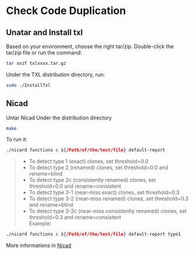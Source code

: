
# Check Code Duplication
## Unatar and Install txl
Based on your environment, choose the right tar/zip. Double-click the tar/zip file or run the command:  
```sh
tar xvzf txlxxxx.tar.gz
```
Under the TXL distribution directory, run:
```sh
sudo ./InstallTxl
```
## Nicad
Untar Nicad
Under the distribution directory
```sh
make
```
To run it:
```sh
./nicard functions c ${/Path/of/the/test/file} default-report
```


>-   To detect type 1     (exact) clones,                           set threshold=0.0
>-   To detect type 2     (renamed) clones,                         set threshold=0.0 and rename=blind
>-   To detect type 2c    (consistently renamed) clones,            set threshold=0.0 and rename=consistent
>-   To detect type 3-1   (near-miss exact) clones,                 set threshold=0.3
>-   To detect type 3-2   (near-miss renamed) clones,               set threshold=0.3 and rename=blind
>-   To detect type 3-2c  (near-miss consistently renamed) clones,  set threshold=0.3 and rename=consistent  
Example:
```sh
./nicard functions c ${/Path/of/the/test/file} default-report type1
```  


More informations in [Nicad](https://www.txl.ca/txl-nicaddownload.html)
